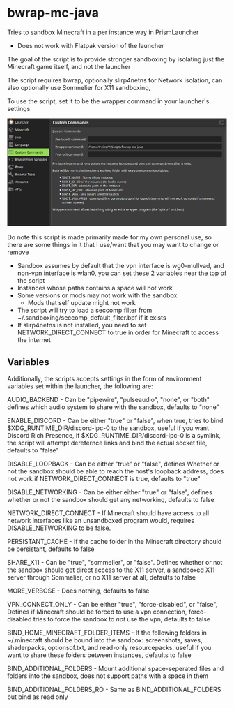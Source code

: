 # bwrap-mc-java

Tries to sandbox Minecraft in a per instance way in PrismLauncher

- Does not work with Flatpak version of the launcher

The goal of the script is to provide stronger sandboxing by isolating just the Minecraft game itself, and not the launcher

The script requires bwrap, optionally slirp4netns for Network isolation, can also optionally use Sommelier for X11 sandboxing,

To use the script, set it to be the wrapper command in your launcher's settings

![image](Screenshots/screenshot1.png)

Do note this script is made primarily made for my own personal use, so there are some things in it that I use/want that you may want to change or remove

- Sandbox assumes by default that the vpn interface is wg0-mullvad, and non-vpn interface is wlan0, you can set these 2 variables near the top of the script
- Instances whose paths contains a space will not work
- Some versions or mods may not work with the sandbox
	+ Mods that self update might not work 
- The script will try to load a seccomp filter from ~/.sandboxing/seccomp_default_filter.bpf if it exists
- If slirp4netns is not installed, you need to set NETWORK_DIRECT_CONNECT to true in order for Minecraft to access the internet

## Variables

Additionally, the scripts accepts settings in the form of environment variables set within the launcher, the following are:

AUDIO_BACKEND - Can be "pipewire", "pulseaudio", "none", or "both" defines which audio system to share with the sandbox, defaults to "none"

ENABLE_DISCORD - Can be either "true" or "false", when true, tries to bind $XDG_RUNTIME_DIR/discord-ipc-0 to the sandbox, useful if you want Discord Rich Presence, if $XDG_RUNTIME_DIR/discord-ipc-0 is a symlink, the script will attempt derefernce links and bind the actual socket file, defaults to "false"

DISABLE_LOOPBACK - Can be either "true" or "false", defines Whether or not the sandbox should be able to reach the host's loopback address, does not work if NETWORK_DIRECT_CONNECT is true, defaults to "true" 

DISABLE_NETWORKING - Can be either either "true" or "false", defines whether or not the sandbox should get any networking, defaults to false

NETWORK_DIRECT_CONNECT - If Minecraft should have access to all network interfaces like an unsandboxed program would, requires DISABLE_NETWORKING to be false.

PERSISTANT_CACHE - If the cache folder in the Minecraft directory should be persistant, defaults to false

SHARE_X11 - Can be "true", "sommelier", or "false". Defines whether or not the sandbox should get direct access to the X11 server, a sandboxed X11 server through Sommelier, or no X11 server at all, defaults to false

MORE_VERBOSE - Does nothing, defaults to false


VPN_CONNECT_ONLY - Can be either "true", "force-disabled", or "false", Defines if Minecraft should be forced to use a vpn connection, force-disabled tries to force the sandbox to *not* use the vpn, defaults to false

BIND_HOME_MINECRAFT_FOLDER_ITEMS - If the following folders in ~/.minecraft should be bound into the sandbox: screenshots, saves, shaderpacks, optionsof.txt, and read-only resourcepacks, useful if you want to share these folders between instances, defaults to false

BIND_ADDITIONAL_FOLDERS - Mount additional space-seperated files and folders into the sandbox, does not support paths with a space in them

BIND_ADDITIONAL_FOLDERS_RO - Same as BIND_ADDITIONAL_FOLDERS but bind as read only

